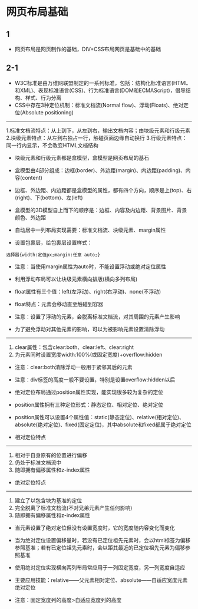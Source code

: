 # 网页布局基础



## 1
* 网页布局是网页制作的基础，DIV+CSS布局网页是基础中的基础

## 2-1
* W3C标准是由万维网联盟制定的一系列标准，包括：结构化标准语言(HTML和XML)、表现标准语言(CSS)、行为标准语言(DOM和ECMAScript)，倡导结构、样式、行为分离
* CSS中存在3种定位机制：标准文档流(Normal flow)、浮动(Floats)、绝对定位(Absolute positioning)

---
1.标准文档流特点：从上到下，从左到右，输出文档内容；由块级元素和行级元素
2.块级元素特点：从左到右独占一行，触碰页面边缘自动换行
3.行级元素特点：同一行内显示，不会改变HTML文档结构


* 块级元素和行级元素都是盒模型，盒模型是网页布局的基石
* 盒模型由4部分组成：边框(border)、外边距(margin)、内边距(padding)、内容(content)
* 边框、外边距、内边距都是盒模型的属性，都有四个方向，顺序是上(top)、右(right)、下(bottom)、左(left)
* 盒模型的3D模型自上而下的顺序是：边框、内容及内边距、背景图片、背景颜色、外边距


* 自动居中一列布局实现需要：标准文档流、块级元素、margin属性
* 设置包裹层，给包裹层设置样式：

`选择器{width:定值px;margin:任意 auto;}`
* 注意：当使用margin属性为auto时，不能设置浮动或绝对定位属性


* 利用浮动布局可以让块级元素横向排版(横向多列布局)
* float属性有三个值：left(左浮动)、right(右浮动)、none(不浮动)
* float特点：元素会移动直至触碰到容器
* 注意：设置了浮动的元素，会脱离标准文档流，对其周围的元素产生影响


* 为了避免浮动对其他元素的影响，可以为被影响元素设置清除浮动

---
1. clear属性：包含clear:both、clear:left、clear:right
2. 为元素同时设置宽度width:100%(或固定宽度)+overflow:hidden
* 注意：clear:both清除浮动一般用于紧邻其后的元素
* 注意：div标签的高度一般不要设置，特别是设置overflow:hidden以后


* 绝对定位布局通过position属性实现，能实现很多较为复杂的定位
* position属性拥有三种定位形式：静态定位、相对定位、绝对定位
* position属性可以设置4个属性值：static(静态定位)、relative(相对定位)、absolute(绝对定位)、fixed(固定定位)，其中absolute和fixed都属于绝对定位


* 相对定位特点

---
1. 相对于自身原有的位置进行偏移
2. 仍处于标准文档流中
3. 随即拥有偏移属性和z-index属性


* 绝对定位特点

---
1. 建立了以包含块为基准的定位
2. 完全脱离了标准文档流(不对兄弟元素产生任何影响)
3. 随即拥有偏移属性和z-index属性


* 当元素设置了绝对定位但没有设置宽度时，它的宽度随内容变化而变化
* 当为绝对定位设置偏移量时，若没有已定位祖先元素时，会以html标签为偏移参照基准；若有已定位祖先元素时，会以距其最近的已定位祖先元素为偏移参照基准


* 使用绝对定位实现横向两列布局常应用于一列固定宽度，另一列宽度自适应
* 主要应用技能：relative——父元素相对定位、absolute——自适应宽度元素绝对定位
* 注意：固定宽度列的高度>自适应宽度列的高度